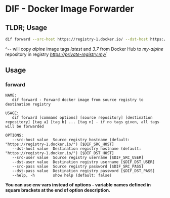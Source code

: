 # DIF - Docker Image Forwarder
## TLDR; Usage

```sh
dif forward --src-host https://registry-1.docker.io/ --dst-host https://private-registry.my/ --dst-user registry-username --dst-pass very-secret-password alpine my-alpine latest 3.7
```
^-- will copy *alpine* image tags *latest* and *3.7* from Docker Hub to *my-alpine* repository in registry *https://private-registry.my/*

## Usage

### forward
```
NAME:
   dif forward - Forward docker image from source registry to destination registry

USAGE:
   dif forward [command options] [source repository] [destination repository] [tag a] [tag b] ... [tag n] - if no tags given, all tags will be forwarded

OPTIONS:
   --src-host value  Source registry hostname (default: "https://registry-1.docker.io/") [$DIF_SRC_HOST]
   --dst-host value  Destination registry hostname (default: "https://registry-1.docker.io/") [$DIF_DST_HOST]
   --src-user value  Source registry username [$DIF_SRC_USER]
   --dst-user value  Destination registry username [$DIF_DST_USER]
   --src-pass value  Source registry password [$DIF_SRC_PASS]
   --dst-pass value  Destination registry password [$DIF_DST_PASS]
   --help, -h        show help (default: false)
```

**You can use env vars instead of options - variable names defined in square brackets at the end of option description.**
